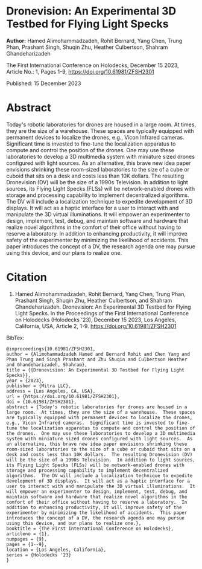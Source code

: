# Dronevision: An Experimental 3D Testbed for Flying Light Specks

**Author:** Hamed Alimohammadzadeh, Rohit Bernard, Yang Chen, Trung Phan, Prashant Singh, Shuqin Zhu, Heather Culbertson, Shahram Ghandeharizadeh

The First International Conference on Holodecks, December 15 2023, Article No.: 1, Pages 1-9, https://doi.org/10.61981/ZFSH2301

Published:  15 December 2023

# Abstract
Today's robotic laboratories for drones are housed in a large room.  At times, they are the size of a warehouse.  These spaces are typically equipped with permanent devices to localize the drones, e.g., Vicon Infrared cameras.  Significant time is invested to fine-tune the localization apparatus to compute and control the position of the drones.  One may use these laboratories to develop a 3D multimedia system with miniature sized drones configured with light sources.  As an alternative, this brave new idea paper envisions shrinking these room-sized laboratories to the size of a cube or cuboid that sits on a desk and costs less than 10K dollars.  The resulting Dronevision (DV) will be the size of a 1990s Television.  In addition to light sources, its Flying Light Specks (FLSs) will be network-enabled drones with storage and processing capability to implement decentralized algorithms.  The DV will include a localization technique to expedite development of 3D displays.  It will act as a haptic interface for a user to interact with and manipulate the 3D virtual illuminations.  It will empower an experimenter to design, implement, test, debug, and maintain software and hardware that realize novel algorithms in the comfort of their office without having to reserve a laboratory.  In addition to enhancing productivity, it will improve safety of the experimenter by minimizing the likelihood of accidents.  This paper introduces the concept of a DV, the research agenda one may pursue using this device, and our plans to realize one.

# Citation

1. Hamed Alimohammadzadeh, Rohit Bernard, Yang Chen, Trung Phan, Prashant Singh, Shuqin Zhu, Heather Culbertson, and Shahram Ghandeharizadeh.  Dronevision: An Experimental 3D Testbed for Flying Light Specks.  In the Proceedings of the First International Conference on Holodecks (Holodecks '23), December 15 2023, Los Angeles, California, USA, Article 2, 1-9.  https://doi.org/10.61981/ZFSH2301

BibTex:
```
@inproceedings{10.61981/ZFSH2301,
author = {Alimohammadzadeh Hamed and Bernard Rohit and Chen Yang and Phan Trung and Singh Prashant and Zhu Shuqin and Culbertson Heather and Ghandeharizadeh, Shahram}, 
title = {{Dronevision: An Experimental 3D Testbed for Flying Light Specks}},
year = {2023}, 
publisher = {Mitra LLC}, 
address = {Los Angeles, CA, USA}, 
url = {https://doi.org/10.61981/ZFSH2301}, 
doi = {10.61981/ZFSH2301}, 
abstract = {Today's robotic laboratories for drones are housed in a large room.  At times, they are the size of a warehouse.  These spaces are typically equipped with permanent devices to localize the drones, e.g., Vicon Infrared cameras.  Significant time is invested to fine-tune the localization apparatus to compute and control the position of the drones.  One may use these laboratories to develop a 3D multimedia system with miniature sized drones configured with light sources.  As an alternative, this brave new idea paper envisions shrinking these room-sized laboratories to the size of a cube or cuboid that sits on a desk and costs less than 10K dollars.  The resulting Dronevision (DV) will be the size of a 1990s Television.  In addition to light sources, its Flying Light Specks (FLSs) will be network-enabled drones with storage and processing capability to implement decentralized algorithms.  The DV will include a localization technique to expedite development of 3D displays.  It will act as a haptic interface for a user to interact with and manipulate the 3D virtual illuminations.  It will empower an experimenter to design, implement, test, debug, and maintain software and hardware that realize novel algorithms in the comfort of their office without having to reserve a laboratory.  In addition to enhancing productivity, it will improve safety of the experimenter by minimizing the likelihood of accidents.  This paper introduces the concept of a DV, the research agenda one may pursue using this device, and our plans to realize one.},
booktitle = {The First International Conference on Holodecks}, 
articleno = {1}, 
numpages = {9}, 
pages = {1--9},
location = {Los Angeles, California}, 
series = {Holodecks '23} 
}
```
